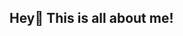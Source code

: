 ## Hey👋 This is all about me!

<!--
**isameersanjeewe/isameersanjeewe** is a ✨ _special_ ✨ repository because its `README.md` (this file) appears on your GitHub profile

-  Ask me about lean startup, product development, project management, IoT and Business Analysis.
-  I’m currently working as Business Analyst/ Product Manager, as a frontend developer I also create UI using react.js, reactstrap and CSS.
-  I’m currently learning Full stack web development.
-  I’m looking to collaborate on different project and use my skills to wire frame, prototype ideas manage and execute projects.
-  How to reach me: sameersanjeevi.99@gmail.com
-  Fun fact: I am a professional BeatBoxer. I am team player.
-->
